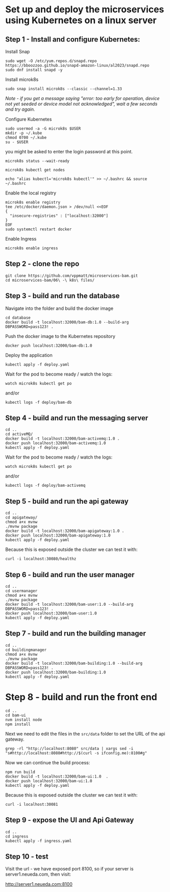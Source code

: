 # Set up and deploy the microservices using Kubernetes on a linux server

## Step 1 - Install and configure Kubernetes:


Install Snap
```
sudo wget -O /etc/yum.repos.d/snapd.repo https://bboozzoo.github.io/snapd-amazon-linux/al2023/snapd.repo
sudo dnf install snapd -y
```

Install microk8s

```
sudo snap install microk8s --classic --channel=1.33
```
*Note - if you get a message saying "error: too early for operation, device not yet seeded or device model not acknowledged", wait a few seconds and try again.*

Configure Kubernetes
```
sudo usermod -a -G microk8s $USER
mkdir -p ~/.kube
chmod 0700 ~/.kube
su - $USER
```
you might be asked to enter the login password at this point.
```
microk8s status --wait-ready

microk8s kubectl get nodes

echo "alias kubectl='microk8s kubectl'" >> ~/.bashrc && source ~/.bashrc
```


Enable the local registry
```
microk8s enable registry
tee /etc/docker/daemon.json > /dev/null <<EOF
{
  "insecure-registries" : ["localhost:32000"]
}
EOF
sudo systemctl restart docker
```

Enable Ingress
```
microk8s enable ingress
```


## Step 2 - clone the repo
```
git clone https://github.com/vppmatt/microservices-bam.git
cd microservices-bam/06\ -\ k8s\ files/
```

## Step 3 - build and run the database

Navigate into the folder and build the docker image
```
cd database
docker build -t localhost:32000/bam-db:1.0 --build-arg DBPASSWORD=pass123! .
```

Push the docker image to the Kubernetes repository
```
docker push localhost:32000/bam-db:1.0
```

Deploy the application
```
kubectl apply -f deploy.yaml
```

Wait for the pod to become ready / watch the logs:
```
watch microk8s kubectl get po
```
and/or
```
kubectl logs -f deploy/bam-db
```

## Step 4 - build and run the messaging server
```
cd ..
cd activeMQ/
docker build -t localhost:32000/bam-activemq:1.0 .
docker push localhost:32000/bam-activemq:1.0
kubectl apply -f deploy.yaml
```


Wait for the pod to become ready / watch the logs:
```
watch microk8s kubectl get po
```
and/or
```
kubectl logs -f deploy/bam-activemq
```

## Step 5 - build and run the api gateway
```
cd ..
cd apigateway/
chmod a+x mvnw
./mvnw package
docker build -t localhost:32000/bam-apigateway:1.0 .
docker push localhost:32000/bam-apigateway:1.0
kubectl apply -f deploy.yaml
```

Because this is exposed outside the cluster we can test it with:
```
curl -i localhost:30080/healthz
```

## Step 6 - build and run the user manager
```
cd ..
cd usermanager
chmod a+x mvnw
./mvnw package
docker build -t localhost:32000/bam-user:1.0 --build-arg DBPASSWORD=pass123! .
docker push localhost:32000/bam-user:1.0 
kubectl apply -f deploy.yaml
```

## Step 7 - build and run the building manager
```
cd ..
cd buildingmanager
chmod a+x mvnw
./mvnw package
docker build -t localhost:32000/bam-building:1.0 --build-arg DBPASSWORD=pass123! .
docker push localhost:32000/bam-building:1.0 
kubectl apply -f deploy.yaml
```

# Step 8 - build and run the front end

```
cd ..
cd bam-ui
nvm install node
npm install
```

Next we need to edit the files in the `src/data` folder to set the URL of the api gateway.

```
grep -rl "http://localhost:8080" src/data | xargs sed -i "s#http://localhost:8080#http://$(curl -s ifconfig.me):8100#g"
```

Now we can continue the build process:
```
npm run build
docker build -t localhost:32000/bam-ui:1.0  .
docker push localhost:32000/bam-ui:1.0
kubectl apply -f deploy.yaml
```

Because this is exposed outside the cluster we can test it with:
```
curl -i localhost:30081
```

## Step 9 - expose the UI and Api Gateway

```
cd ..
cd ingress
kubectl apply -f ingress.yaml
```

## Step 10 - test
Visit the url - we have exposed port 8100, so if your server is server1.neueda.com, then visit:

http://server1.neueda.com:8100
